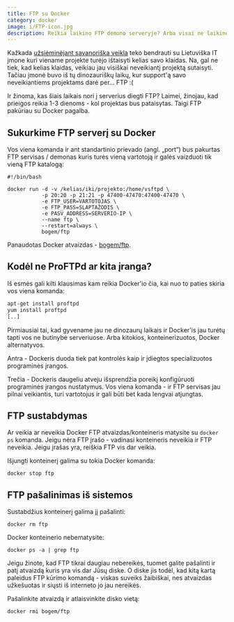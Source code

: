 ```yaml
---
title: FTP su Docker
category: docker
image: i/FTP-icon.jpg
description: Reikia laikino FTP demono serveryje? Arba visai ne laikino, bet konfigūruojamo FTP serviso Jūsų klientams? Su Docker pagalba tai tik kelios sekundės.
---
```


Kažkada [užsiėminėjant savanoriška veikla](/remigijus-jarmalavicius) teko bendrauti su Lietuviška IT įmone kuri viename projekte turėjo ištaisyti kelias savo klaidas. Na, gal ne tiek, kad kelias klaidas, veikiau jau visiškai neveikiantį projektą sutaisyti. Tačiau įmonė buvo iš tų dinozauriškų laikų, kur support'ą savo neveikiantiems projektams darė per... FTP :(

Ir žinoma, kas šiais laikais nori į serverius diegti FTP? Laimei, žinojau, kad prieigos reikia 1-3 dienoms - kol projektas bus pataisytas. Taigi FTP pakūriau su Docker pagalba.

## Sukurkime FTP serverį su Docker

Vos viena komanda ir ant standartinio prievado (angl. „port“) bus pakurtas FTP servisas / demonas kuris turės vieną vartotoją ir galės vaizduoti tik vieną FTP katalogą:

```
#!/bin/bash

docker run -d -v /kelias/iki/projekto:/home/vsftpd \
           -p 20:20 -p 21:21 -p 47400-47470:47400-47470 \
           -e FTP_USER=VARTOTOJAS \
           -e FTP_PASS=SLAPTAŽODIS \
           -e PASV_ADDRESS=SERVERIO-IP \
           --name ftp \
           --restart=always \
           bogem/ftp
```

Panaudotas Docker atvaizdas - [bogem/ftp](https://hub.docker.com/r/bogem/ftp/).

## Kodėl ne ProFTPd ar kita įranga?

Iš esmės gali kilti klausimas kam reikia Docker'io čia, kai nuo to paties skiria vos viena komanda:

```bash
apt-get install proftpd
yum install proftpd
[..]
```

Pirmiausiai tai, kad gyvename jau ne dinozaurų laikais ir Docker'is jau turėtų tapti vos ne butinybė serveriuose. Arba kitokios, konteinerizuotos, Docker alternatyvos.

Antra - Dockeris duoda tiek pat kontrolės kaip ir įdiegtos specializuotos programinės įrangos.

Trečia - Dockeris daugeliu atveju išsprendžia poreikį konfigūruoti programinės įrangos nustatymus. Vos viena komanda - ir FTP servisas jau pilnai veikiantis, turi vartotojus ir gali būti bet kada lengvai atjungtas.

## FTP sustabdymas

Ar veikia ar neveikia Docker FTP atvaizdas/konteineris matysite su `docker ps` komanda. Jeigu nėra FTP įrašo - vadinasi konteineris neveikia ir FTP neveikia. Jeigu įrašas yra, reiškia FTP vis dar veikia.

Išjungti konteinerį galima su tokia Docker komanda:

```
docker stop ftp
```

## FTP pašalinimas iš sistemos

Sustabdžius konteinerį galima jį pašalinti:

```
docker rm ftp
```

Docker konteinerio nebematysite:

```
docker ps -a | grep ftp
```

Jeigu žinote, kad FTP tikrai daugiau nebereikės, tuomet galite pašalinti ir patį atvaizdą kuris yra vis dar Jūsų diske. O diske jis todėl, kad kitą kartą paleidus FTP kūrimo komandą - viskas suveiks žaibiškai, nes atvaizdas užkešuotas ir siųsti iš interneto jo jau nereikės.

Pašalinkite atvaizdą ir atlaisvinkite disko vietą:

```
docker rmi bogem/ftp
```
